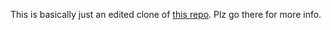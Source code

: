 This is basically just an edited clone of [this repo](https://github.com/hashrocket/dotmatrix).
Plz go there for more info.

